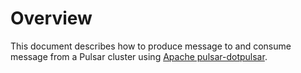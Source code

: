 # Overview

This document describes how to produce message to and consume message from a Pulsar cluster using [Apache pulsar-dotpulsar](https://github.com/apache/pulsar-dotpulsar).
